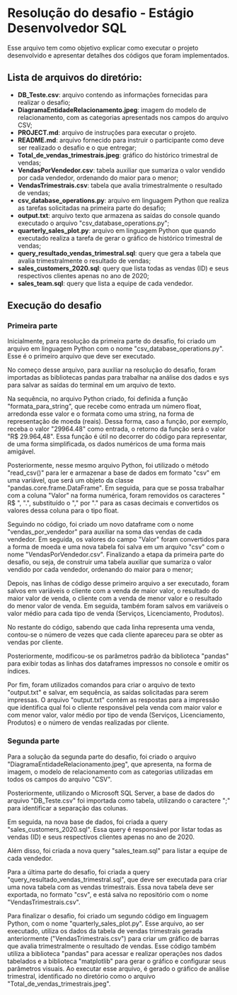 # Resolução do desafio - Estágio Desenvolvedor SQL

Esse arquivo tem como objetivo explicar como executar o projeto desenvolvido e apresentar detalhes dos códigos que foram implementados.

## Lista de arquivos do diretório:

- **DB_Teste.csv**: arquivo contendo as informações fornecidas para realizar o desafio;
- **DiagramaEntidadeRelacionamento.jpeg**: imagem do modelo de relacionamento, com as categorias apresentads nos campos do arquivo CSV;
- **PROJECT.md**: arquivo de instruções para executar o projeto.
- **README.md**: arquivo fornecido para instruir o participante como deve ser realizado o desafio e o que entregar;
- **Total_de_vendas_trimestrais.jpeg**: gráfico do histórico trimestral de vendas;
- **VendasPorVendedor.csv**: tabela auxiliar que sumariza o valor vendido por cada vendedor, ordenando do maior para o menor;
- **VendasTrimestrais.csv**: tabela que avalia trimestralmente o resultado de vendas;
- **csv_database_operations.py**: arquivo em linguagem Python que realiza as tarefas solicitadas na primeira parte do desafio;
- **output.txt**: arquivo texto que armazena as saídas do console quando executado o arquivo "csv_database_operations.py";
- **quarterly_sales_plot.py**: arquivo em linguagem Python que quando executado realiza a tarefa de gerar o gráfico de histórico trimestral de vendas;
- **query_resultado_vendas_trimestral.sql**: query que gera a tabela que avalia trimestralmente o resultado de vendas;
- **sales_customers_2020.sql**: query que lista todas as vendas (ID) e seus respectivos clientes apenas no ano de 2020;
- **sales_team.sql**: query que lista a equipe de cada vendedor.

## Execução do desafio

### Primeira parte

Inicialmente, para resolução da primeira parte do desafio, foi criado um arquivo em linguagem Python com o nome "csv_database_operations.py". Esse é o primeiro arquivo que deve ser executado.

No começo desse arquivo, para auxiliar na resolução do desafio, foram importadas as bibliotecas pandas para trabalhar na análise dos dados e sys para salvar as saídas do terminal em um arquivo de texto.

Na sequência, no arquivo Python criado, foi definida a função "formata_para_string", que recebe como entrada um número float, arredonda esse valor e o formata como uma string, na forma de representação de moeda (reais). Dessa forma, caso a função, por exemplo, receba o valor "29964.48" como entrada, o retorno da função será o valor "R$ 29.964,48". Essa função é útil no decorrer do código para representar, de uma forma simplificada, os dados numéricos de uma forma mais amigável.

Posteriormente, nesse mesmo arquivo Python, foi utilizado o método "read_csv()" para ler e armazenar a base de dados em formato "csv" em uma variável, que será um objeto da classe "pandas.core.frame.DataFrame". Em seguida, para que se possa trabalhar com a coluna "Valor" na forma numérica, foram removidos os caracteres " R$ ", ".", substituído o "," por "." para as casas decimais e convertidos os valores dessa coluna para o tipo float.

Seguindo no código, foi criado um novo dataframe com o nome "vendas_por_vendedor" para auxiliar na soma das vendas de cada vendedor. Em seguida, os valores do campo "Valor" foram convertidos para a forma de moeda e uma nova tabela foi salva em um arquivo "csv" com o nome "VendasPorVendedor.csv". Finalizando a etapa da primeira parte do desafio, ou seja, de construir uma tabela auxiliar que sumariza o valor vendido por cada vendedor, ordenando do maior para o menor;

Depois, nas linhas de código desse primeiro arquivo a ser executado, foram salvos em variáveis o cliente com a venda de maior valor, o resultado do maior valor de venda, o cliente com a venda de menor valor e o resultado do menor valor de venda. Em seguida, também foram salvos em variáveis o valor médio para cada tipo de venda (Serviços, Licenciamento, Produtos).

No restante do código, sabendo que cada linha representa uma venda, contou-se o número de vezes que cada cliente apareceu para se obter as vendas por cliente.

Posteriormente, modificou-se os parâmetros padrão da biblioteca "pandas" para exibir todas as linhas dos dataframes impressos no console e omitir os índices.

Por fim, foram utilizados comandos para criar o arquivo de texto "output.txt" e salvar, em sequência, as saídas solicitadas para serem impressas. O arquivo "output.txt" contém as respostas para a impressão que identifica qual foi o cliente responsável pela venda com maior valor e com menor valor, valor médio por tipo de venda (Serviços, Licenciamento, Produtos) e o número de vendas realizadas por cliente.

### Segunda parte

Para a solução da segunda parte do desafio, foi criado o arquivo "DiagramaEntidadeRelacionamento.jpeg", que apresenta, na forma de imagem, o modelo de relacionamento com as categorias utilizadas em todos os campos do arquivo "CSV".

Posteriormente, utilizando o Microsoft SQL Server, a base de dados do arquivo "DB_Teste.csv" foi importada como tabela, utilizando o caractere ";" para identificar a separação das colunas.

Em seguida, na nova base de dados, foi criada a query "sales_customers_2020.sql". Essa query é responsável por listar todas as vendas (ID) e seus respectivos clientes apenas no ano de 2020.

Além disso, foi criada a nova query "sales_team.sql" para listar a equipe de cada vendedor.

Para a última parte do desafio, foi criada a query "query_resultado_vendas_trimestral.sql", que deve ser executada para criar uma nova tabela com as vendas trimestrais. Essa nova tabela deve ser exportada, no formato "csv", e está salva no repositório com o nome "VendasTrimestrais.csv".

Para finalizar o desafio, foi criado um segundo código em linguagem Python, com o nome "quarterly_sales_plot.py". Esse arquivo, ao ser executado, utiliza os dados da tabela de vendas trimestrais gerada anteriormente ("VendasTrimestrais.csv") para criar um gráfico de barras que avalia trimestralmente o resultado de vendas. Esse código também utiliza a biblioteca "pandas" para acessar e realizar operações nos dados tabelados e a biblioteca "matplotlib" para gerar o gráfico e configurar seus parâmetros visuais. Ao executar esse arquivo, é gerado o gráfico de análise trimestral, identificado no diretório como o arquivo "Total_de_vendas_trimestrais.jpeg".

